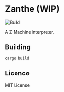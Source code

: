 # Zanthe (WIP)

![Build](https://github.com/morganfogg/zanthe/workflows/Build/badge.svg)

A Z-Machine interpreter. 

## Building

```
cargo build
```

## Licence
MIT License
